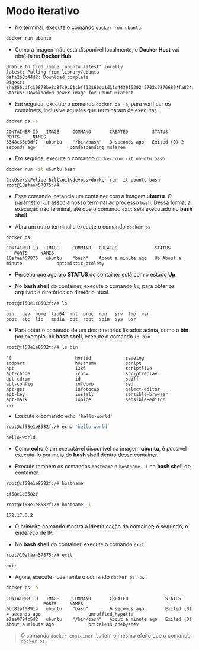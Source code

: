 # Modo iterativo

* No terminal, execute o comando `docker run ubuntu`.

```bash
docker run ubuntu
```

* Como a imagem não está disponível localmente, o __Docker Host__ vai obtê-la no __Docker Hub__.

```console
Unable to find image 'ubuntu:latest' locally
latest: Pulling from library/ubuntu
dafa2b0c44d2: Download complete
Digest: sha256:dfc10878be8d8fc9c61cbff33166cb1d1fe44391539243703c72766894fa834a
Status: Downloaded newer image for ubuntu:latest
```

* Em seguida, execute o comando `docker ps -a`, para verificar os containers, inclusive aqueles que terminaram de executar.

```bash
docker ps -a
```

```console
CONTAINER ID   IMAGE     COMMAND       CREATED         STATUS                     PORTS     NAMES
6348c66c0df7   ubuntu    "/bin/bash"   3 seconds ago   Exited (0) 2 seconds ago             condescending_mclaren
```

* Em seguida, execute o comando `docker run -it ubuntu bash`.

```bash
docker run -it ubuntu bash
```

```console
C:\Users\Felipe Bill\git\devops>docker run -it ubuntu bash
root@10afaa457875:/# 
```

* Esse comando instancia um container com a imagem __ubuntu__. O parâmetro `-it` associa nosso terminal ao processo `bash`. Dessa forma, a execução não terminal, até que o comando `exit` seja executado no __bash shell__.

* Abra um outro terminal e execute o comando `docker ps`

```bash
docker ps
```

```console
CONTAINER ID   IMAGE     COMMAND   CREATED              STATUS
   PORTS     NAMES
10afaa457875   ubuntu    "bash"    About a minute ago   Up About a minute             optimistic_ptolemy
```

* Perceba que agora o __STATUS__ do container está com o estado __Up__.

* No __bash shell__ do container, execute o comando `ls`, para obter os arquivos e diretórios do diretório atual.

```bash
root@cf58e1e8582f:/# ls
```

```console
bin   dev  home  lib64  mnt  proc  run   srv  tmp  var
boot  etc  lib   media  opt  root  sbin  sys  usr
```

* Para obter o conteúdo de um dos diretórios listados acima, como o __bin__ por exemplo, no __bash shell__, execute o comando `ls bin`

```bash
root@cf58e1e8582f:/# ls bin
```

```console
'[                        hostid             savelog
addpart                   hostname           script
apt                       i386               scriptlive
apt-cache                 iconv              scriptreplay
apt-cdrom                 id                 sdiff
apt-config                infocmp            sed
apt-get                   infotocap          select-editor
apt-key                   install            sensible-browser
apt-mark                  ionice             sensible-editor
...
```

* Execute o comando `echo 'hello-world'`

```bash
root@cf58e1e8582f:/# echo 'hello-world'
```

```console
hello-world
```

* Como __echo__ é um executável disponível na imagem __ubuntu__, é possível executá-lo por meio do __bash shell__ dentro desse container.

* Execute também os comandos `hostname` e `hostname -i` no __bash shell__ do container.

```bash
root@cf58e1e8582f:/# hostname
```

```console
cf58e1e8582f
```

```bash
root@cf58e1e8582f:/# hostname -i
```

```console
172.17.0.2
```

* O primeiro comando mostra a identificação do container; o segundo, o endereço de IP.

* No __bash shell__ do container, execute o comando `exit`.

```bash
root@10afaa457875:/# exit
```

```console
exit
```

* Agora, execute novamente o comando `docker ps -a`.

```bash
docker ps -a
```

```console
CONTAINER ID   IMAGE     COMMAND       CREATED              STATUS
              PORTS     NAMES
6bc81af08914   ubuntu    "bash"        6 seconds ago        Exited (0) 4 seconds ago                  unruffled_hypatia
e1ea0794c5d2   ubuntu    "/bin/bash"   About a minute ago   Exited (0) About a minute ago             priceless_chebyshev
```

> O comando `docker container ls` tem o mesmo efeito que o comando `docker ps`

